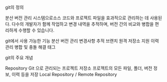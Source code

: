 git의 정의

 분산 버전 관리 시스템으로소스 코드와 프로젝트 파일을 효과적으로 관리하는 데 사용된다.
다수의 개발자가 함께 작업하고 변경 내역을 추적하며, 버전 간의 비교와 병합을 편리하게 수행할 수 있습니다.

git에서 사용 가능한 기능
분산 버전 관리
변경사항 추적
브랜치
원격 저장소 지원
이력 관리
병합 및 충돌 해결
태그

git의 주요 개념

Repository
Git 으로 관리되는 프로젝트 저장소
프로젝트의 모든 파일, 폴더, 버전 정보, 이력 등을 저장
Local Repository / Remote Repository
